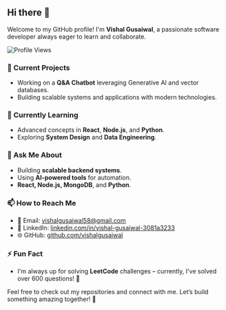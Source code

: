 ## Hi there 👋

Welcome to my GitHub profile! I'm **Vishal Gusaiwal**, a passionate software developer always eager to learn and collaborate.

![Profile Views](https://komarev.com/ghpvc/?username=vishalgusaiwal&color=blue&style=flat-square)

### 🔭 Current Projects
- Working on a **Q&A Chatbot** leveraging Generative AI and vector databases.
- Building scalable systems and applications with modern technologies.

### 🌱 Currently Learning
- Advanced concepts in **React**, **Node.js**, and **Python**.
- Exploring **System Design** and **Data Engineering**.

### 💬 Ask Me About
- Building **scalable backend systems**.
- Using **AI-powered tools** for automation.
- **React, Node.js, MongoDB**, and **Python**.

### 📫 How to Reach Me
- 📧 Email: [vishalgusaiwal58@gmail.com](mailto:vishalgusaiwal58@gmail.com)
- 💼 LinkedIn: [linkedin.com/in/vishal-gusaiwal-3081a3233](https://linkedin.com/in/vishal-gusaiwal-3081a3233)
- 🌐 GitHub: [github.com/vishalgusaiwal](https://github.com/vishalgusaiwal)

### ⚡ Fun Fact
- I'm always up for solving **LeetCode** challenges – currently, I've solved over 600 questions! 🧩

Feel free to check out my repositories and connect with me. Let’s build something amazing together! 🚀
